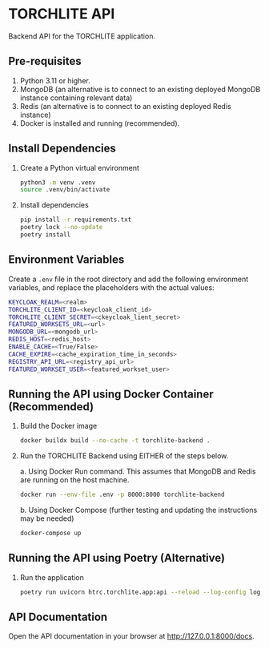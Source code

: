 # TORCHLITE API
Backend API for the TORCHLITE application.

## Pre-requisites
1. Python 3.11 or higher.
2. MongoDB (an alternative is to connect to an existing deployed MongoDB instance containing relevant data)
3. Redis (an alternative is to connect to an existing deployed Redis instance)
4. Docker is installed and running (recommended).

## Install Dependencies

1. Create a Python virtual environment
    ```bash
    python3 -m venv .venv
    source .venv/bin/activate
    ```
2. Install dependencies
   ```bash
   pip install -r requirements.txt
   poetry lock --no-update
   poetry install
   ```

## Environment Variables

Create a `.env` file in the root directory and add the following environment variables, and replace the placeholders with the actual values:

```bash
KEYCLOAK_REALM=<realm>
TORCHLITE_CLIENT_ID=<keycloak_client_id>
TORCHLITE_CLIENT_SECRET=<ckeycloak_lient_secret>
FEATURED_WORKSETS_URL=<url>
MONGODB_URL=<mongodb_url>
REDIS_HOST=<redis_host>
ENABLE_CACHE=<True/False>
CACHE_EXPIRE=<cache_expiration_time_in_seconds>
REGISTRY_API_URL=<registry_api_url>
FEATURED_WORKSET_USER=<featured_workset_user>
```

## Running the API using Docker Container (Recommended)

1. Build the Docker image
    ```bash
    docker buildx build --no-cache -t torchlite-backend .
    ```
2. Run the TORCHLITE Backend using EITHER of the steps below.
   
   a. Using Docker Run command. This assumes that MongoDB and Redis are running on the host machine.
    ```bash
    docker run --env-file .env -p 8000:8000 torchlite-backend
    ```
   b. Using Docker Compose (further testing and updating the instructions may be needed)
    ```bash
    docker-compose up
    ```

## Running the API using Poetry (Alternative) 

1. Run the application
    ```bash
    poetry run uvicorn htrc.torchlite.app:api --reload --log-config log_conf.yaml
    ```

## API Documentation
Open the API documentation in your browser at http://127.0.0.1:8000/docs.
